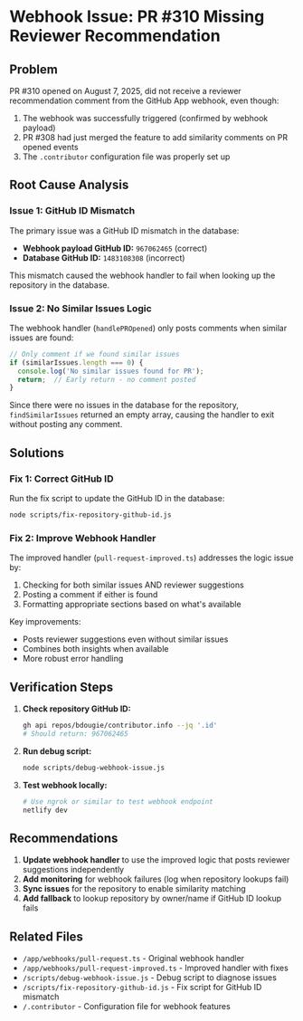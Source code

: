 # Webhook Issue: PR #310 Missing Reviewer Recommendation

## Problem
PR #310 opened on August 7, 2025, did not receive a reviewer recommendation comment from the GitHub App webhook, even though:
1. The webhook was successfully triggered (confirmed by webhook payload)
2. PR #308 had just merged the feature to add similarity comments on PR opened events
3. The `.contributor` configuration file was properly set up

## Root Cause Analysis

### Issue 1: GitHub ID Mismatch
The primary issue was a GitHub ID mismatch in the database:
- **Webhook payload GitHub ID:** `967062465` (correct)
- **Database GitHub ID:** `1483108308` (incorrect)

This mismatch caused the webhook handler to fail when looking up the repository in the database.

### Issue 2: No Similar Issues Logic
The webhook handler (`handlePROpened`) only posts comments when similar issues are found:
```typescript
// Only comment if we found similar issues
if (similarIssues.length === 0) {
  console.log('No similar issues found for PR');
  return;  // Early return - no comment posted
}
```

Since there were no issues in the database for the repository, `findSimilarIssues` returned an empty array, causing the handler to exit without posting any comment.

## Solutions

### Fix 1: Correct GitHub ID
Run the fix script to update the GitHub ID in the database:
```bash
node scripts/fix-repository-github-id.js
```

### Fix 2: Improve Webhook Handler
The improved handler (`pull-request-improved.ts`) addresses the logic issue by:
1. Checking for both similar issues AND reviewer suggestions
2. Posting a comment if either is found
3. Formatting appropriate sections based on what's available

Key improvements:
- Posts reviewer suggestions even without similar issues
- Combines both insights when available
- More robust error handling

## Verification Steps

1. **Check repository GitHub ID:**
   ```bash
   gh api repos/bdougie/contributor.info --jq '.id'
   # Should return: 967062465
   ```

2. **Run debug script:**
   ```bash
   node scripts/debug-webhook-issue.js
   ```

3. **Test webhook locally:**
   ```bash
   # Use ngrok or similar to test webhook endpoint
   netlify dev
   ```

## Recommendations

1. **Update webhook handler** to use the improved logic that posts reviewer suggestions independently
2. **Add monitoring** for webhook failures (log when repository lookups fail)
3. **Sync issues** for the repository to enable similarity matching
4. **Add fallback** to lookup repository by owner/name if GitHub ID lookup fails

## Related Files
- `/app/webhooks/pull-request.ts` - Original webhook handler
- `/app/webhooks/pull-request-improved.ts` - Improved handler with fixes
- `/scripts/debug-webhook-issue.js` - Debug script to diagnose issues
- `/scripts/fix-repository-github-id.js` - Fix script for GitHub ID mismatch
- `/.contributor` - Configuration file for webhook features